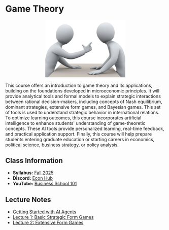 # Game Theory

<p align="center">
  <img src="e4930.png" alt="awww" width="50%" height="50%">
</p>

This course offers an introduction to game theory and its applications, building on the foundations developed in microeconomic principles. It will provide analytical tools and formal models to explain strategic interactions between rational decision-makers, including concepts of Nash equilibrium, dominant strategies, extensive form games, and Bayesian games. This set of tools is used to understand strategic behavior in international relations. To optimize learning outcomes, this course incorporates artificial intelligence to enhance students' understanding of game-theoretic concepts. These AI tools provide personalized learning, real-time feedback, and practical application support. Finally, this course will help prepare students entering graduate education or starting careers in economics, political science, business strategy, or policy analysis.

## Class Information

* **Syllabus:** [Fall 2025](/pdf/E4930syllabus.pdf)
* **Discord:** [Econ Hub](https://discord.gg/SsrNPEeP2P)
* **YouTube:** [Business School 101](https://www.youtube.com/@BusinessSchool101)

## Lecture Notes

* [Getting Started with AI Agents](https://github.com/econdojo/blog/blob/main/doc/agent.pdf)
* [Lecture 1: Basic Strategic Form Games](/pdf/lec1.pdf)
* [Lecture 2: Extensive Form Games](/pdf/lec2.pdf)
